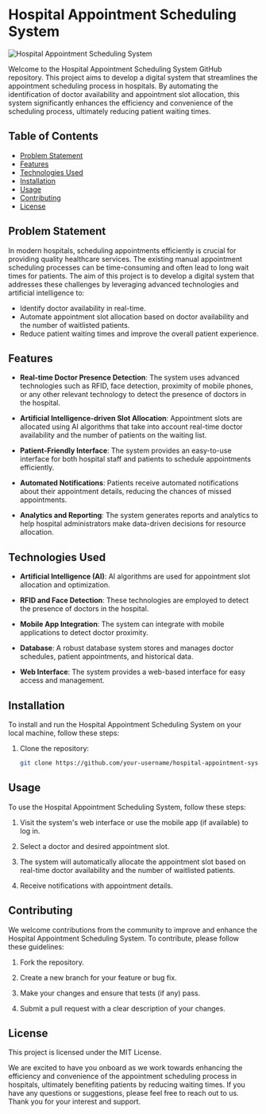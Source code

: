 # Hospital Appointment Scheduling System

![Hospital Appointment Scheduling System](https://your-image-link-here.com)

Welcome to the Hospital Appointment Scheduling System GitHub repository. This project aims to develop a digital system that streamlines the appointment scheduling process in hospitals. By automating the identification of doctor availability and appointment slot allocation, this system significantly enhances the efficiency and convenience of the scheduling process, ultimately reducing patient waiting times.

## Table of Contents
- [Problem Statement](#problem-statement)
- [Features](#features)
- [Technologies Used](#technologies-used)
- [Installation](#installation)
- [Usage](#usage)
- [Contributing](#contributing)
- [License](#license)

## Problem Statement

In modern hospitals, scheduling appointments efficiently is crucial for providing quality healthcare services. The existing manual appointment scheduling processes can be time-consuming and often lead to long wait times for patients. The aim of this project is to develop a digital system that addresses these challenges by leveraging advanced technologies and artificial intelligence to:

- Identify doctor availability in real-time.
- Automate appointment slot allocation based on doctor availability and the number of waitlisted patients.
- Reduce patient waiting times and improve the overall patient experience.

## Features

- **Real-time Doctor Presence Detection**: The system uses advanced technologies such as RFID, face detection, proximity of mobile phones, or any other relevant technology to detect the presence of doctors in the hospital.

- **Artificial Intelligence-driven Slot Allocation**: Appointment slots are allocated using AI algorithms that take into account real-time doctor availability and the number of patients on the waiting list.

- **Patient-Friendly Interface**: The system provides an easy-to-use interface for both hospital staff and patients to schedule appointments efficiently.

- **Automated Notifications**: Patients receive automated notifications about their appointment details, reducing the chances of missed appointments.

- **Analytics and Reporting**: The system generates reports and analytics to help hospital administrators make data-driven decisions for resource allocation.

## Technologies Used

- **Artificial Intelligence (AI)**: AI algorithms are used for appointment slot allocation and optimization.

- **RFID and Face Detection**: These technologies are employed to detect the presence of doctors in the hospital.

- **Mobile App Integration**: The system can integrate with mobile applications to detect doctor proximity.

- **Database**: A robust database system stores and manages doctor schedules, patient appointments, and historical data.

- **Web Interface**: The system provides a web-based interface for easy access and management.

## Installation

To install and run the Hospital Appointment Scheduling System on your local machine, follow these steps:

1. Clone the repository:

   ```bash
   git clone https://github.com/your-username/hospital-appointment-system.git
## Usage

To use the Hospital Appointment Scheduling System, follow these steps:

1. Visit the system's web interface or use the mobile app (if available) to log in.

2. Select a doctor and desired appointment slot.

3. The system will automatically allocate the appointment slot based on real-time doctor availability and the number of waitlisted patients.

4. Receive notifications with appointment details.

## Contributing

We welcome contributions from the community to improve and enhance the Hospital Appointment Scheduling System. To contribute, please follow these guidelines:

1. Fork the repository.

2. Create a new branch for your feature or bug fix.

3. Make your changes and ensure that tests (if any) pass.

4. Submit a pull request with a clear description of your changes.

## License

This project is licensed under the MIT License.

We are excited to have you onboard as we work towards enhancing the efficiency and convenience of the appointment scheduling process in hospitals, ultimately benefiting patients by reducing waiting times. If you have any questions or suggestions, please feel free to reach out to us. Thank you for your interest and support.

